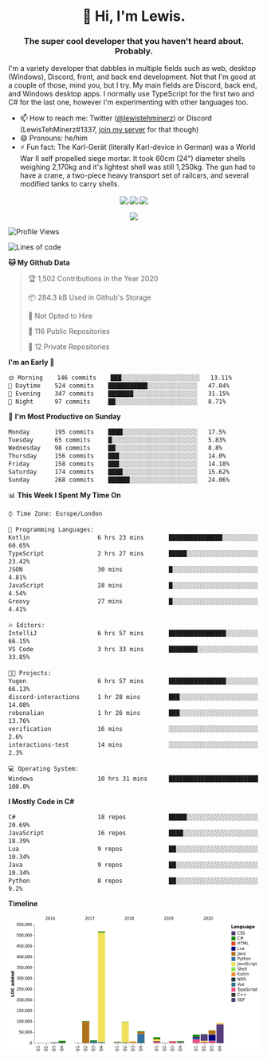 <h1 align="center">👋 Hi, I'm Lewis.</h1>
<h3 align="center">The super cool developer that you haven't heard about. Probably.</h3>

I'm a variety developer that dabbles in multiple fields such as web, desktop (Windows), Discord, front, and back end development. Not that I'm good at a couple of those, mind you, but I try. My main fields are Discord, back end, and Windows desktop apps. I normally use TypeScript for the first two and C# for the last one, however I'm experimenting with other languages too.

- 📫 How to reach me: Twitter ([@lewistehminerz](https://twitter.com/lewistehminerz)) or Discord (LewisTehMinerz#1337, [join my server](https://discord.gg/XnUh7JB) for that though)
- 😄 Pronouns: he/him
- ⚡ Fun fact: The Karl-Gerät (literally Karl-device in German) was a World War II self propelled siege mortar. It took 60cm (24") diameter shells weighing 2,170kg and it's lightest shell was still 1,250kg. The gun had to have a crane, a two-piece heavy transport set of railcars, and several modified tanks to carry shells.

<p align="center">
  <a href="https://github.com/anuraghazra/github-readme-stats">
    <img align="center" src="https://github-readme-stats.vercel.app/api?username=LewisTehMinerz&count_private=true&show_icons=true&theme=gruvbox">
  </a>
  <a href="https://github.com/anuraghazra/github-readme-stats">
    <img align="center" src="https://github-readme-stats.vercel.app/api/top-langs?username=LewisTehMinerz&layout=compact&theme=gruvbox">
  </a>
  <a href="https://github.com/anuraghazra/github-readme-stats">
    <img align="center" src="https://github-readme-stats.vercel.app/api/wakatime?username=LewisTehMinerz&layout=compact&theme=gruvbox">
  </a>
</p>

<p align="center">
  <a href="https://github.com/ryo-ma/github-profile-trophy">
    <img align="center" src="https://github-profile-trophy.vercel.app/?username=ryo-ma&theme=gruvbox">
  </a>
</p>

<!--START_SECTION:waka-->
![Profile Views](http://img.shields.io/badge/Profile%20Views-11-blue)

![Lines of code](https://img.shields.io/badge/From%20Hello%20World%20I%27ve%20Written-7.5%20million%20lines%20of%20code-blue)

**🐱 My Github Data** 

> 🏆 1,502 Contributions in the Year 2020
 > 
> 📦 284.3 kB Used in Github's Storage 
 > 
> 🚫 Not Opted to Hire
 > 
> 📜 116 Public Repositories 
 > 
> 🔑 12 Private Repositories  
 > 
**I'm an Early 🐤** 

```text
🌞 Morning    146 commits    ███░░░░░░░░░░░░░░░░░░░░░░   13.11% 
🌆 Daytime    524 commits    ███████████░░░░░░░░░░░░░░   47.04% 
🌃 Evening    347 commits    ███████░░░░░░░░░░░░░░░░░░   31.15% 
🌙 Night      97 commits     ██░░░░░░░░░░░░░░░░░░░░░░░   8.71%

```
📅 **I'm Most Productive on Sunday** 

```text
Monday       195 commits    ████░░░░░░░░░░░░░░░░░░░░░   17.5% 
Tuesday      65 commits     █░░░░░░░░░░░░░░░░░░░░░░░░   5.83% 
Wednesday    98 commits     ██░░░░░░░░░░░░░░░░░░░░░░░   8.8% 
Thursday     156 commits    ███░░░░░░░░░░░░░░░░░░░░░░   14.0% 
Friday       158 commits    ███░░░░░░░░░░░░░░░░░░░░░░   14.18% 
Saturday     174 commits    ████░░░░░░░░░░░░░░░░░░░░░   15.62% 
Sunday       268 commits    ██████░░░░░░░░░░░░░░░░░░░   24.06%

```


📊 **This Week I Spent My Time On** 

```text
⌚︎ Time Zone: Europe/London

💬 Programming Languages: 
Kotlin                   6 hrs 23 mins       ███████████████░░░░░░░░░░   60.65% 
TypeScript               2 hrs 27 mins       █████░░░░░░░░░░░░░░░░░░░░   23.42% 
JSON                     30 mins             █░░░░░░░░░░░░░░░░░░░░░░░░   4.81% 
JavaScript               28 mins             █░░░░░░░░░░░░░░░░░░░░░░░░   4.54% 
Groovy                   27 mins             █░░░░░░░░░░░░░░░░░░░░░░░░   4.41%

🔥 Editors: 
IntelliJ                 6 hrs 57 mins       ████████████████░░░░░░░░░   66.15% 
VS Code                  3 hrs 33 mins       ████████░░░░░░░░░░░░░░░░░   33.85%

🐱‍💻 Projects: 
Yugen                    6 hrs 57 mins       ████████████████░░░░░░░░░   66.13% 
discord-interactions     1 hr 28 mins        ███░░░░░░░░░░░░░░░░░░░░░░   14.08% 
robonalian               1 hr 26 mins        ███░░░░░░░░░░░░░░░░░░░░░░   13.76% 
verification             16 mins             ░░░░░░░░░░░░░░░░░░░░░░░░░   2.6% 
interactions-test        14 mins             ░░░░░░░░░░░░░░░░░░░░░░░░░   2.3%

💻 Operating System: 
Windows                  10 hrs 31 mins      █████████████████████████   100.0%

```

**I Mostly Code in C#** 

```text
C#                       18 repos            █████░░░░░░░░░░░░░░░░░░░░   20.69% 
JavaScript               16 repos            ████░░░░░░░░░░░░░░░░░░░░░   18.39% 
Lua                      9 repos             ██░░░░░░░░░░░░░░░░░░░░░░░   10.34% 
Java                     9 repos             ██░░░░░░░░░░░░░░░░░░░░░░░   10.34% 
Python                   8 repos             ██░░░░░░░░░░░░░░░░░░░░░░░   9.2%

```


**Timeline**

![Chart not found](https://raw.githubusercontent.com/LewisTehMinerz/LewisTehMinerz/master/charts/bar_graph.png) 


<!--END_SECTION:waka-->
